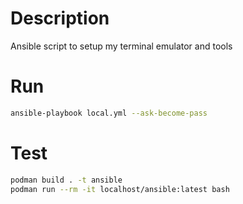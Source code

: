 # Description

Ansible script to setup my terminal emulator and tools

# Run

```bash
ansible-playbook local.yml --ask-become-pass
```

# Test

```bash
podman build . -t ansible
podman run --rm -it localhost/ansible:latest bash
```
